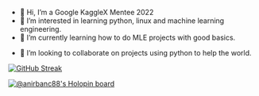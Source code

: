- 👋 Hi, I’m a Google KaggleX Mentee 2022
- 👀 I’m interested in learning python, linux and machine learning engineering.
- 🌱 I’m currently learning how to do MLE projects with good basics.
<!--- 
DSA and open source development like a pro. 
--->
- 💞️ I’m looking to collaborate on projects using python to help the world.
<!---
- 📫 How to reach me ... I'm available on anirbanc88@gmail.com and on twitter @anirbanc88
--->
<!---
anibanc/anibanc is a ✨ special ✨ repository because its `README.md` (this file) appears on your GitHub profile.
You can click the Preview link to take a look at your changes.
--->

[![GitHub Streak](https://streak-stats.demolab.com/?user=anirban-oss&theme=dark)](https://git.io/streak-stats)

[![@anirbanc88's Holopin board](https://holopin.me/anirbanc88)](https://holopin.io/@anirbanc88)
